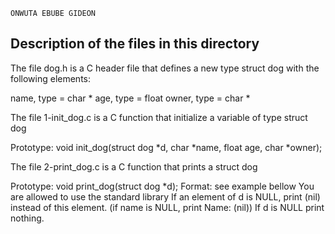 ```
ONWUTA EBUBE GIDEON
```
## Description of the files in this directory

The file dog.h is a C header file that defines a new type struct dog with the following elements:

name, type = char *
age, type = float
owner, type = char *

The file 1-init_dog.c is a C function that initialize a variable of type struct dog

Prototype: void init_dog(struct dog *d, char *name, float age, char *owner);

The file 2-print_dog.c is a C function that prints a struct dog

Prototype: void print_dog(struct dog *d);
Format: see example bellow
You are allowed to use the standard library
If an element of d is NULL, print (nil) instead of this element. (if name is NULL, print Name: (nil))
If d is NULL print nothing.


